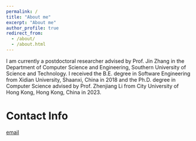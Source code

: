 ```yaml
---
permalink: /
title: "About me"
excerpt: "About me"
author_profile: true
redirect_from: 
  - /about/
  - /about.html
---
```



I am currently a postdoctoral researcher advised by Prof. Jin Zhang in the Department of Computer Science and Engineering, Southern University of Science and Technology. I received the B.E. degree in Software Engineering from Xidian University, Shaanxi, China in 2018 and the Ph.D. degree in Computer Science advised by Prof. Zhenjiang Li from City University of Hong Kong, Hong Kong, China in 2023.

Contact Info
======
[email](jli242-c@my.cityu.edu.hk)



